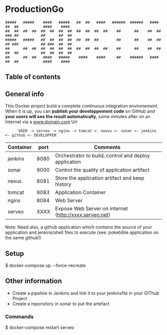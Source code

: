 # ProductionGo

	#####   #####    ####   #####   ##  ##   ####   ######  ######   ####   ##  ##           ####    ####  
	##  ##  ##  ##  ##  ##  ##  ##  ##  ##  ##  ##    ##      ##    ##  ##  ### ##          ##      ##  ## 
	#####   #####   ##  ##  ##  ##  ##  ##  ##        ##      ##    ##  ##  ## ###          ## ###  ##  ## 
	##      ##  ##  ##  ##  ##  ##  ##  ##  ##  ##    ##      ##    ##  ##  ##  ##          ##  ##  ##  ## 
	##      ##  ##   ####   #####    ####    ####     ##    ######   ####   ##  ##           ####    ####  

## Table of contents


## General info

This Docker project build a complete continuous integration environement. 
When it is up, you can **publish your developpement code** on GitHub and **your users will see the result automatically**, some minutes after on an Internet via a www.domain.com Url  

         `USER -> serveo -> nginx -> tomcat <- nexus <- sonar <- jenkins <- github <- DEVELOPPER`


| Container | port | Comments
| --------- | ---- | ---------------------------------------------------------------------------- |
| jenkins   | 8080 | Orchestrator to build, control and deploy application |
| sonar     | 9000 | Control the quality of application artifact |
| nexus     | 8081 | Store the application artifact and keep history |
| tomcat    | 8083 | Application Container |
| nginx     | 8084 | Web Server |
| serveo    | XXXX | Expose Web Server on internet (http://xxxx.serveo.net) |

Note: Need also, a github application which contains the source of your application and jenkins/shell files to execute (see: pokebible application on the same github!)


## Setup

$ docker-compose up --force-recreate 


## Other information

* Create a pipeline in Jenkins and link it to your jenkinsfile in your GIThub Project 
* Create a reporsitory in sonar to put the artefact 


### Commands

$ docker-compose restart serveo
